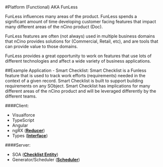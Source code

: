 #Platform (Functional) AKA FunLess

FunLess influences many areas of the product. FunLess spends a significant amount of time
developing customer facing features that impact many different areas of the nCino product (Doc).

FunLess features are often (not always) used in multiple business domains that nCino provides solutions
for (Commercial, Retail, etc), and are tools that can provide value to those domains.

FunLess provides a great opportunity to work on features that use lots of different technologies and
affect a wide variety of business applications.


##Example Application - Smart Checklist:
Smart Checklist is a Funless feature that is used to track work efforts (requirements) needed in the context of
a given record. Smart Checklist is built to support building requirements on any SObject. Smart Checklist
has implications for many different areas of the nCino product and will be leveraged differently by 
the different teams.

####Client:
- Visualforce
- TypeScript
- Angular
- ngRX (**[Reducer](https://github.com/ncino/force-LLC_BI/blob/release/src/LLC_BI/checklist/dynamicresources/checklist/src/app/reducers/requirement.ts)**) 
- Types (**[Interface](https://github.com/ncino/force-LLC_BI/blob/release/src/LLC_BI/checklist/dynamicresources/checklist/src/app/interfaces/Requirement.interface.ts)**) 

####Server:
- SOA (**[Checklist Entity](https://github.com/ncino/force-LLC_BI/blob/release/src/LLC_BI/checklist/classes/Checklist.cls)**)
- Generator/Scheduler (**[Scheduler](https://github.com/ncino/force-LLC_BI/blob/release/src/LLC_BI/checklist-generation/classes/ScheduledChecklistGenerator.cls)**)

